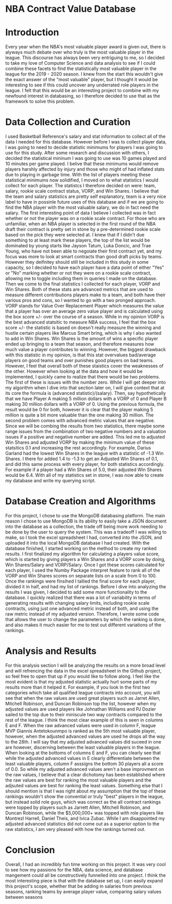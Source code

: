 # NBA Contract Value Database

# Introduction 

Every year when the NBA's most valuable player award is given out, there is alyways much debate over who truly is the most valuable player in the league. This discourse has always been very entriguing to me, so I decided to take my love of Computer Science and data analysis to see if I could combine these facets to find the statistically most valuable player in the league for the 2019 - 2020 season. I knew from the start this wouldn't give the exact answer of the "most valuable" player, but I thought it would be interesting to see if this could uncover any underrated role players in the league. I felt that this would be an interesting project to combine with my newfound interest in databasing, so I therefore decided to use that as the framework to solve this problem.

# Data Collection and Curation

I used Basketball Reference's salary and stat information to collect all of the data I needed for this database. However before I was to collect player data, I was going to need to decide statistic minimums for players I was going to use for this study. After some research and discussion with others, I decided the statistical mininum I was going to use was 10 games played and 10 minutes per game played. I belive that these minimums would remove players harshly affected by injury and those who might of had inflated stats due to playing in garbage time. With the list of players meeting these statistical minimums now solidified, I moved on to what statistics I would collect for each player. The statistcs I therefore decided on were: team, salary, rookie scale contract status, VORP, and Win Shares. I believe that the team and salary statistics are pretty self explanatory, team is a very nice label to have in possinle future uses of this database and if we are going to find the NBA player with the most valuable salary, we do in fact need the salary. The first interesting point of data I believe I collected was in fact whether or not the player was on a rookie scale contract. For those who are unfamiliar, when an NBA player is selected in the first round of the NBA draft their contract is pretty set in stone by a pre-determined rookie scale based on the pick they were selected at. I knew that if I didn't due something to at least mark these players, the top of the list would be dominated by young starts like Jayson Tatum, Luka Doncic, and Trae Young, who have not been able to negoiate their first contract yet, and my focus was more to look at smart contracts than good draft picks by teams. However they deifnitey should still be included in this study in some capacity, so I decided to have each player have a data point of either "Yes" or "No" marking whether or not they were on a rookie scale contract, allowing me to toggle including them in queries I made on the database. Then we come to the final statistics I collected for each player, VORP and Win Shares. Both of these stats are advanced metrics that are used to measure different contributions players make to a team, and both have their various pros and cons, so I wanted to go with a two pronged approach. VORP stands for Value Over Replacement Player which measures the value that a player has over an average zero value player and is calculated using the box score +/- over the course of a season. While in my opinion VORP is the best advanced statsitic to measure NBA success, I feel that the box score +/- the statistic is based on doesn't really measure the winning and hustle certain players like Marcus Smart bring, which is why I also wanted to add in Win Shares. Win Shares is the amount of wins a specific player ended up bringing to a team that season, and therefore measures how much value a player contributes to winning. However, the biggest drawback with this statistic in my opinion, is that this stat overvalues bad/average players on good teams and over punishes good players on bad teams. However, I feel that overall both of these staistics cover the weaknesses of the other. However when looking at the data and how it would be implemented, I quickly came to realize that there would be two problems. The first of these is issues with the number zero. While I will get deeper into my algorithm when I dive into that section later on, I will give context that at its core the formula is (advanced statistic)/(salary). Then, say hypothetically that we have Player A making 5 million dollars with a VORP of 0 and Player B making 30 million dollars with a VORP of 0. Using the previous formula, the result would be 0 for both, however it is clear that the player making 5 million is quite a bit more valuable than the one making 30 million. The second problem comes with advanced metric values that are negative. Since we will be combing the results from two statistics, there maybe some range issues from the combination of two negative numbers and a valuation issues if a positive and negative number are added. This led me to adjusted Win Shares and adjusted VORP by making the minimum value of these statsitics 0.1 and increasing the rest accordingly. For example, Darius Garland had the lowest Win Shares in the league with a statistic of -1.3 Win Shares. I there for added 1.4 to -1.3 to get an Adjusted Win Shares of 0.1, and did this same process with every player, for both statistics accordingly. For example if a player had a Win Shares of 5.0, their adjusted Win Shares would be 6.4. With all of my statistics set in stone, I was now able to create my database and write my querying script.

# Database Creation and Algorithms
For this project, I chose to use the MongoDB databasing platform. The main reason I chose to use MongoDB is its ability to easily take a JSON document into the database as a collection, the trade off being more work needing to be done by the user to query the system. This was a tradeoff I was willing to make, so I took the excel spreadsheet I had, converted into the JSON, and uploaded it into the local MongoDB database I had created. With the database finished, I started working on the method to create my ranked results. I first finalized my algorithm for calculating a players value score, which is started by giving players a Win Shares and a VORP score by doing, Win Shares/Salary and VORP/Salary. Once I got these scores calculated for each player, I used the Numby Package interpret feature to rank all of the VORP and Win Shares scores on separate lists on a scale from 0 to 100. Once the rankings were finsihed I tallied the final score for each player, divided it in half, and had my list of rankings. Before I dive into analyzing the results I was given, I decided to add some more functionality to the database. I quickly realized that there was a lot of variability in terms of generating results with changing salary limits, including rookie scale contracts, using just one advanced metric instead of both, and using the raw metric instead of my adjusted version. Therefore, I wrote some code that allows the user to change the parameters by which the ranking is done, and also makes it much easier for me to test out different variations of the rankings.

# Analysis and Results
For this analysis section I will be analyzing the results on a more broad level and will refrencing the data in the excel spreadsheet in the Github project, so feel free to open that up if you would like to follow along. I feel like the most evident is that my adjusted statistic actually hurt some parts of my results more than it helped it. For example, if you look in the first two categories which take all qualified league contracts into account, you will see that when the raw values are used great players such as Jarret Allen, Mitchell Robinson, and Duncan Robinson top the list, however when my adjusted values are used players like Johnathan Williams and PJ Dozier sailed to the top due to their miniscule two way contracts compared to the rest of the league. I think the most clear example of this is seen in columns E and F. When the raw advanced values were used in column F, league MVP Giannis Antetokounmpo is ranked as the 5th most valuable player, however, when the adjusted advanced values are used he drops all the way to the 28th. I will say that my adjusted advanced values did suceed in one are however, discerning between the least valuable players in the league. When looking at the bottoms of columns E and F, you can clearly see that while the adjusted advanced values in E clearly differentiate between the least valuable players, column F asssigns the bottom 30 players all a score of 0.0. So while my adjusted advanced values aren't a base improvment on the raw values, I believe that a clear dichotomy has been established where the raw values are best for ranking the most valuable players and the adjsuted values are best for ranking the least values. Something else that I should mention is that I was right about my assumption that the top of these rankings wouldn't show the convential or truly "best" players in the league, but instead solid role guys, which was correct as the all contract rankings were topped by players such as Jarrett Allen, Mitchell Robinson, and Duncan Robinson, while the $5,000,000+ was topped with role players like Montrezl Harrell, Daniel Theis, and Ivica Zubac. While I am disappointed my adjusted advanced statistics did not come out as a superior option to the raw statistics, I am very pleased with how the rankings turned out. 

# Conclusion

Overall, I had an incredibly fun time working on this project. It was very cool to see how my passions for the NBA, data science, and database mangement could all be constructively funnelled into one project. I think the most interesting piece is that with the database set up, I can easily expand this project's scope, whether that be adding in salaries from previous seasons, ranking teams by average player value, comparing salary values between seasons



